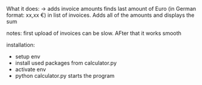 What it does:
-> adds invoice amounts 
finds last amount of Euro (in German format: xx,xx €) in list of invoices. Adds all of the amounts and displays the sum

notes:
first upload of invoices can be slow. AFter that it works smooth

installation:
- setup env
- install used packages from calculator.py 
- activate env
- python calculator.py starts the program